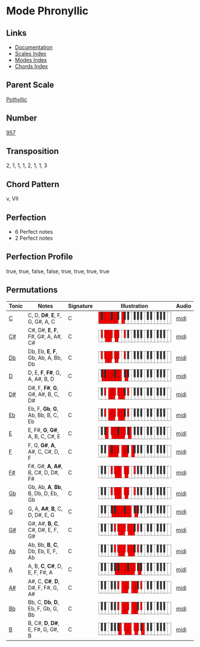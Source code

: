# Mode Phronyllic

## Links

- [Documentation](README.md)
- [Scales Index](Scales.md)
- [Modes Index](Modes.md)
- [Chords Index](Chords.md)

## Parent Scale

[Pothyllic](ScalePothyllic.md)

## Number

[957](https://ianring.com/musictheory/scales/957)

## Transposition

2, 1, 1, 1, 2, 1, 1, 3

## Chord Pattern

v, VII

## Perfection

- 6 Perfect notes
- 2 Perfect notes

## Perfection Profile

true, true, false, false, true, true, true, true

## Permutations

| Tonic | Notes | Signature | Illustration | Audio |
|-------|-------|-----------|--------------|-------|
| [C](ModeCNaturalPhronyllic.md) | C, D, **D#**, **E**, F, G, G#, A, C | C | ![CNaturalPhronyllic](ModeCNaturalPhronyllic.png) | [midi](https://github.com/edipermadi/music/blob/main/docs/ModeCNaturalPhronyllic.mid?raw=true) |
| [C#](ModeCSharpPhronyllic.md) | C#, D#, **E**, **F**, F#, G#, A, A#, C# | C | ![CSharpPhronyllic](ModeCSharpPhronyllic.png) | [midi](https://github.com/edipermadi/music/blob/main/docs/ModeCSharpPhronyllic.mid?raw=true) |
| [Db](ModeDFlatPhronyllic.md) | Db, Eb, **E**, **F**, Gb, Ab, A, Bb, Db | C | ![DFlatPhronyllic](ModeDFlatPhronyllic.png) | [midi](https://github.com/edipermadi/music/blob/main/docs/ModeDFlatPhronyllic.mid?raw=true) |
| [D](ModeDNaturalPhronyllic.md) | D, E, **F**, **F#**, G, A, A#, B, D | C | ![DNaturalPhronyllic](ModeDNaturalPhronyllic.png) | [midi](https://github.com/edipermadi/music/blob/main/docs/ModeDNaturalPhronyllic.mid?raw=true) |
| [D#](ModeDSharpPhronyllic.md) | D#, F, **F#**, **G**, G#, A#, B, C, D# | C | ![DSharpPhronyllic](ModeDSharpPhronyllic.png) | [midi](https://github.com/edipermadi/music/blob/main/docs/ModeDSharpPhronyllic.mid?raw=true) |
| [Eb](ModeEFlatPhronyllic.md) | Eb, F, **Gb**, **G**, Ab, Bb, B, C, Eb | C | ![EFlatPhronyllic](ModeEFlatPhronyllic.png) | [midi](https://github.com/edipermadi/music/blob/main/docs/ModeEFlatPhronyllic.mid?raw=true) |
| [E](ModeENaturalPhronyllic.md) | E, F#, **G**, **G#**, A, B, C, C#, E | C | ![ENaturalPhronyllic](ModeENaturalPhronyllic.png) | [midi](https://github.com/edipermadi/music/blob/main/docs/ModeENaturalPhronyllic.mid?raw=true) |
| [F](ModeFNaturalPhronyllic.md) | F, G, **G#**, **A**, A#, C, C#, D, F | C | ![FNaturalPhronyllic](ModeFNaturalPhronyllic.png) | [midi](https://github.com/edipermadi/music/blob/main/docs/ModeFNaturalPhronyllic.mid?raw=true) |
| [F#](ModeFSharpPhronyllic.md) | F#, G#, **A**, **A#**, B, C#, D, D#, F# | C | ![FSharpPhronyllic](ModeFSharpPhronyllic.png) | [midi](https://github.com/edipermadi/music/blob/main/docs/ModeFSharpPhronyllic.mid?raw=true) |
| [Gb](ModeGFlatPhronyllic.md) | Gb, Ab, **A**, **Bb**, B, Db, D, Eb, Gb | C | ![GFlatPhronyllic](ModeGFlatPhronyllic.png) | [midi](https://github.com/edipermadi/music/blob/main/docs/ModeGFlatPhronyllic.mid?raw=true) |
| [G](ModeGNaturalPhronyllic.md) | G, A, **A#**, **B**, C, D, D#, E, G | C | ![GNaturalPhronyllic](ModeGNaturalPhronyllic.png) | [midi](https://github.com/edipermadi/music/blob/main/docs/ModeGNaturalPhronyllic.mid?raw=true) |
| [G#](ModeGSharpPhronyllic.md) | G#, A#, **B**, **C**, C#, D#, E, F, G# | C | ![GSharpPhronyllic](ModeGSharpPhronyllic.png) | [midi](https://github.com/edipermadi/music/blob/main/docs/ModeGSharpPhronyllic.mid?raw=true) |
| [Ab](ModeAFlatPhronyllic.md) | Ab, Bb, **B**, **C**, Db, Eb, E, F, Ab | C | ![AFlatPhronyllic](ModeAFlatPhronyllic.png) | [midi](https://github.com/edipermadi/music/blob/main/docs/ModeAFlatPhronyllic.mid?raw=true) |
| [A](ModeANaturalPhronyllic.md) | A, B, **C**, **C#**, D, E, F, F#, A | C | ![ANaturalPhronyllic](ModeANaturalPhronyllic.png) | [midi](https://github.com/edipermadi/music/blob/main/docs/ModeANaturalPhronyllic.mid?raw=true) |
| [A#](ModeASharpPhronyllic.md) | A#, C, **C#**, **D**, D#, F, F#, G, A# | C | ![ASharpPhronyllic](ModeASharpPhronyllic.png) | [midi](https://github.com/edipermadi/music/blob/main/docs/ModeASharpPhronyllic.mid?raw=true) |
| [Bb](ModeBFlatPhronyllic.md) | Bb, C, **Db**, **D**, Eb, F, Gb, G, Bb | C | ![BFlatPhronyllic](ModeBFlatPhronyllic.png) | [midi](https://github.com/edipermadi/music/blob/main/docs/ModeBFlatPhronyllic.mid?raw=true) |
| [B](ModeBNaturalPhronyllic.md) | B, C#, **D**, **D#**, E, F#, G, G#, B | C | ![BNaturalPhronyllic](ModeBNaturalPhronyllic.png) | [midi](https://github.com/edipermadi/music/blob/main/docs/ModeBNaturalPhronyllic.mid?raw=true) |
